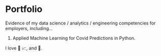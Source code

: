 # Portfolio
Evidence of my data science / analytics / engineering competencies for employers, including...

1. Applied Machine Learning for Covid Predictions in Python.




I love 🐶 📈, and :book:.
